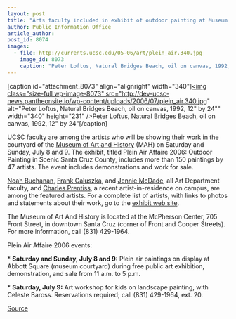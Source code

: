 ```yaml
---
layout: post
title: "Arts faculty included in exhibit of outdoor painting at Museum of Art and History"
author: Public Information Office
article_author: 
post_id: 8074
images:
  - file: http://currents.ucsc.edu/05-06/art/plein_air.340.jpg
    image_id: 8073
    caption: "Peter Loftus, Natural Bridges Beach, oil on canvas, 1992, 12' by 24'"
---
```


[caption id="attachment_8073" align="alignright" width="340"]<a href="http://dev-ucsc-news.pantheonsite.io/wp-content/uploads/2006/07/plein_air.340.jpg"><img class="size-full wp-image-8073" src="http://dev-ucsc-news.pantheonsite.io/wp-content/uploads/2006/07/plein_air.340.jpg" alt="Peter Loftus, Natural Bridges Beach, oil on canvas, 1992, 12" by 24"" width="340" height="231" /></a>Peter Loftus, Natural Bridges Beach, oil on canvas, 1992, 12" by 24"[/caption]
<a name="content" id="content"></a>
<p>
  UCSC faculty are among the artists who will be showing their work in the courtyard of the <a href="http://www.santacruzmah.org/">Museum of Art and History</a> (MAH) on Saturday and Sunday, July 8 and 9. The exhibit, titled Plein Air Affaire 2006: Outdoor Painting in Scenic Santa Cruz County, includes more than 150 paintings by 47 artists. The event includes demonstrations and work for sale.
</p>
<p>
  <a href="http://www.santacruzmah.org/PleinAirAffaire-FatenMansour/PleinAirAffaire-FatenMansour/NoahBuchanan.htm">Noah Buchanan</a>, <a href="http://www.santacruzmah.org/PleinAirAffaire-FatenMansour/PleinAirAffaire-FatenMansour/FrankGaluszka.htm">Frank Galuszka</a>, and <a href="http://www.santacruzmah.org/PleinAirAffaire-FatenMansour/PleinAirAffaire-FatenMansour/JennieMcDade.htm">Jennie McDade</a>, all Art Department faculty, and <a href="http://www.santacruzmah.org/PleinAirAffaire-FatenMansour/PleinAirAffaire-FatenMansour/CharlesPrentiss.htm">Charles Prentiss</a>, a recent artist-in-residence on campus, are among the featured artists. For a complete list of artists, with links to photos and statements about their work, go to the <a href="http://www.santacruzmah.org/PleinAirAffaire-FatenMansour/PleinAirAffaire-FatenMansour/PAINDEX.html">exhibit web site</a>.
</p>
<p>
  The Museum of Art And History is located at the McPherson Center, 705 Front Street, in downtown Santa Cruz (corner of Front and Cooper Streets). For more information, call (831) 429-1964.
</p>
<p>
  Plein Air Affaire 2006 events:
</p>
<p>
  * <b>Saturday and Sunday, July 8 and 9:</b> Plein air paintings on display at Abbott Square (museum courtyard) during free public art exhibition, demonstration, and sale from 11 a.m. to 5 p.m.
</p>
<p>
  * <b>Saturday, July 9:</b> Art workshop for kids on landscape painting, with Celeste Baross. Reservations required; call (831) 429-1964, ext. 20.<br>
</p>
<p><a href="http://www1.ucsc.edu/currents/06-07/07-03/brief-exhibit.asp" title="Permalink to brief-exhibit">Source</a></p>
